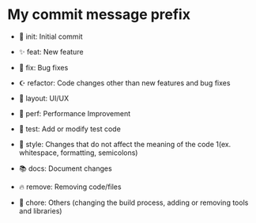 # My commit message prefix

- 🎉 init: Initial commit

- ✨ feat: New feature

- 🐛 fix: Bug fixes

- ☪️ refactor: Code changes other than new features and bug fixes

- 🎨 layout: UI/UX

- 🥰 perf: Performance Improvement

- 🚨 test: Add or modify test code

- 🥱 style: Changes that do not affect the meaning of the code 1(ex. whitespace, formatting, semicolons)

- 📚 docs: Document changes

- 🔥 remove: Removing code/files

- 🧰 chore: Others (changing the build process, adding or removing tools and libraries)
